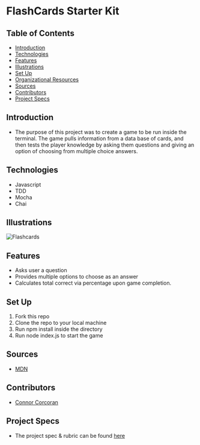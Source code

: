 # FlashCards Starter Kit

## Table of Contents
  - [Introduction](#introduction)
  - [Technologies](#technologies)
  - [Features](#features)
  - [Illustrations](#illustrations)
  - [Set Up](#set-up)
  - [Organizational Resources](#organizational-resources)
  - [Sources](#sources)
  - [Contributors](#contributors)
  - [Project Specs](#project-specs)

## Introduction
  - The purpose of this project was to create a game to be run inside the terminal. The game pulls information from a data base of cards, and then tests the player knowledge by asking them questions and giving an option of choosing from multiple choice answers.

## Technologies
  - Javascript
  - TDD
  - Mocha
  - Chai


## Illustrations
  ![Flashcards](https://user-images.githubusercontent.com/50641779/186776091-0d50981e-e30c-4623-80cd-24a3de53a4f9.png)

## Features
- Asks user a question
- Provides multiple options to choose as an answer
- Calculates total correct via percentage upon game completion.


## Set Up

1. Fork this repo  
2. Clone the repo to your local machine
3. Run npm install inside the directory
4. Run node index.js to start the game



## Sources
  - [MDN](http://developer.mozilla.org/en-US/)


## Contributors
  - [Connor Corcoran](https://github.com/JDeLoach03)


## Project Specs
  - The project spec & rubric can be found [here](https://frontend.turing.edu/projects/flash-cards.html)
